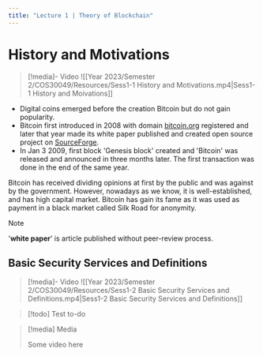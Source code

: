 ```yaml
---
title: "Lecture 1 | Theory of Blockchain"
---
```

# History and Motivations

>[!media]- Video
>![[Year 2023/Semester 2/COS30049/Resources/Sess1-1 History and Motivations.mp4|Sess1-1 History and Moivations]]

- Digital coins emerged before the creation Bitcoin but do not gain popularity. 
- Bitcoin first introduced in 2008 with domain [bitcoin.org](https://bitcoin.org) registered and later that year made its white paper published and created open source project on [SourceForge](https://sourceforge.net).
- In Jan 3 2009, first block 'Genesis block' created and 'Bitcoin' was released and announced in three months later. The first transaction was done in the end of the same year.

Bitcoin has received dividing opinions at first by the public and was against by the government. However, nowadays as we know, it is well-established, and has high capital market. Bitcoin has gain its fame as it was used as payment in a black market called Silk Road for anonymity.

>[!note]
>'**white paper**' is article published without peer-review process.

## Basic Security Services and Definitions

>[!media]- Video
>![[Year 2023/Semester 2/COS30049/Resources/Sess1-2 Basic Security Services and Definitions.mp4|Sess1-2 Basic Security Services and Definitions]]

>[!todo]
>Test to-do

>[!media] Media
>
>Some video here



